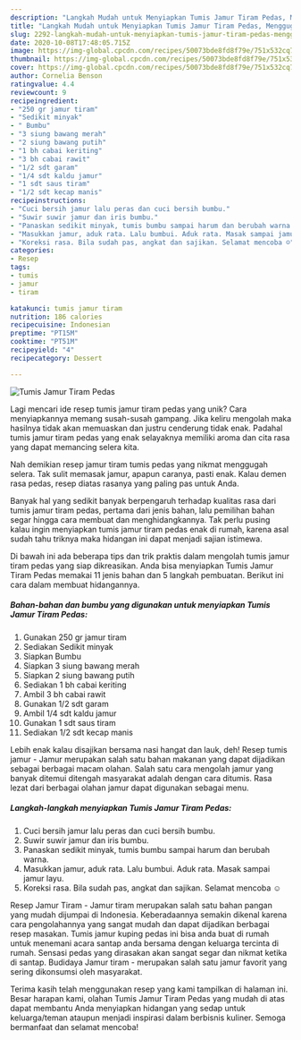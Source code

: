 ```yaml
---
description: "Langkah Mudah untuk Menyiapkan Tumis Jamur Tiram Pedas, Menggugah Selera"
title: "Langkah Mudah untuk Menyiapkan Tumis Jamur Tiram Pedas, Menggugah Selera"
slug: 2292-langkah-mudah-untuk-menyiapkan-tumis-jamur-tiram-pedas-menggugah-selera
date: 2020-10-08T17:48:05.715Z
image: https://img-global.cpcdn.com/recipes/50073bde8fd8f79e/751x532cq70/tumis-jamur-tiram-pedas-foto-resep-utama.jpg
thumbnail: https://img-global.cpcdn.com/recipes/50073bde8fd8f79e/751x532cq70/tumis-jamur-tiram-pedas-foto-resep-utama.jpg
cover: https://img-global.cpcdn.com/recipes/50073bde8fd8f79e/751x532cq70/tumis-jamur-tiram-pedas-foto-resep-utama.jpg
author: Cornelia Benson
ratingvalue: 4.4
reviewcount: 9
recipeingredient:
- "250 gr jamur tiram"
- "Sedikit minyak"
- " Bumbu"
- "3 siung bawang merah"
- "2 siung bawang putih"
- "1 bh cabai keriting"
- "3 bh cabai rawit"
- "1/2 sdt garam"
- "1/4 sdt kaldu jamur"
- "1 sdt saus tiram"
- "1/2 sdt kecap manis"
recipeinstructions:
- "Cuci bersih jamur lalu peras dan cuci bersih bumbu."
- "Suwir suwir jamur dan iris bumbu."
- "Panaskan sedikit minyak, tumis bumbu sampai harum dan berubah warna."
- "Masukkan jamur, aduk rata. Lalu bumbui. Aduk rata. Masak sampai jamur layu."
- "Koreksi rasa. Bila sudah pas, angkat dan sajikan. Selamat mencoba ☺"
categories:
- Resep
tags:
- tumis
- jamur
- tiram

katakunci: tumis jamur tiram 
nutrition: 186 calories
recipecuisine: Indonesian
preptime: "PT15M"
cooktime: "PT51M"
recipeyield: "4"
recipecategory: Dessert

---
```



![Tumis Jamur Tiram Pedas](https://img-global.cpcdn.com/recipes/50073bde8fd8f79e/751x532cq70/tumis-jamur-tiram-pedas-foto-resep-utama.jpg)

Lagi mencari ide resep tumis jamur tiram pedas yang unik? Cara menyiapkannya memang susah-susah gampang. Jika keliru mengolah maka hasilnya tidak akan memuaskan dan justru cenderung tidak enak. Padahal tumis jamur tiram pedas yang enak selayaknya memiliki aroma dan cita rasa yang dapat memancing selera kita.

Nah demikian resep jamur tiram tumis pedas yang nikmat menggugah selera. Tak sulit memasak jamur, apapun caranya, pasti enak. Kalau demen rasa pedas, resep diatas rasanya yang paling pas untuk Anda.

Banyak hal yang sedikit banyak berpengaruh terhadap kualitas rasa dari tumis jamur tiram pedas, pertama dari jenis bahan, lalu pemilihan bahan segar hingga cara membuat dan menghidangkannya. Tak perlu pusing kalau ingin menyiapkan tumis jamur tiram pedas enak di rumah, karena asal sudah tahu triknya maka hidangan ini dapat menjadi sajian istimewa.


Di bawah ini ada beberapa tips dan trik praktis dalam mengolah tumis jamur tiram pedas yang siap dikreasikan. Anda bisa menyiapkan Tumis Jamur Tiram Pedas memakai 11 jenis bahan dan 5 langkah pembuatan. Berikut ini cara dalam membuat hidangannya.

<!--inarticleads1-->

##### Bahan-bahan dan bumbu yang digunakan untuk menyiapkan Tumis Jamur Tiram Pedas:

1. Gunakan 250 gr jamur tiram
1. Sediakan Sedikit minyak
1. Siapkan  Bumbu
1. Siapkan 3 siung bawang merah
1. Siapkan 2 siung bawang putih
1. Sediakan 1 bh cabai keriting
1. Ambil 3 bh cabai rawit
1. Gunakan 1/2 sdt garam
1. Ambil 1/4 sdt kaldu jamur
1. Gunakan 1 sdt saus tiram
1. Sediakan 1/2 sdt kecap manis


Lebih enak kalau disajikan bersama nasi hangat dan lauk, deh! Resep tumis jamur - Jamur merupakan salah satu bahan makanan yang dapat dijadikan sebagai berbagai macam olahan. Salah satu cara mengolah jamur yang banyak ditemui ditengah masyarakat adalah dengan cara ditumis. Rasa lezat dari berbagai olahan jamur dapat digunakan sebagai menu. 

<!--inarticleads2-->

##### Langkah-langkah menyiapkan Tumis Jamur Tiram Pedas:

1. Cuci bersih jamur lalu peras dan cuci bersih bumbu.
1. Suwir suwir jamur dan iris bumbu.
1. Panaskan sedikit minyak, tumis bumbu sampai harum dan berubah warna.
1. Masukkan jamur, aduk rata. Lalu bumbui. Aduk rata. Masak sampai jamur layu.
1. Koreksi rasa. Bila sudah pas, angkat dan sajikan. Selamat mencoba ☺


Resep Jamur Tiram - Jamur tiram merupakan salah satu bahan pangan yang mudah dijumpai di Indonesia. Keberadaannya semakin dikenal karena cara pengolahannya yang sangat mudah dan dapat dijadikan berbagai resep masakan. Tumis jamur kuping pedas ini bisa anda buat di rumah untuk menemani acara santap anda bersama dengan keluarga tercinta di rumah. Sensasi pedas yang dirasakan akan sangat segar dan nikmat ketika di santap. Budidaya Jamur tiram - merupakan salah satu jamur favorit yang sering dikonsumsi oleh masyarakat. 

Terima kasih telah menggunakan resep yang kami tampilkan di halaman ini. Besar harapan kami, olahan Tumis Jamur Tiram Pedas yang mudah di atas dapat membantu Anda menyiapkan hidangan yang sedap untuk keluarga/teman ataupun menjadi inspirasi dalam berbisnis kuliner. Semoga bermanfaat dan selamat mencoba!
